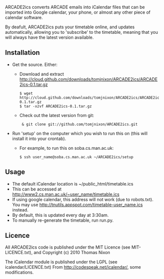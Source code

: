 ARCADE2ics converts ARCADE emails into iCalendar files that can be imported into
Google calendar, your phone, or almost any other piece of calendar software.

By deafult, ARCADE2ics puts your timetable online, and updates automatically,
allowing you to 'subscribe' to the timetable, meaning that you will always
have the latest version available. 

Installation
------------
-   Get the source. Either:
    -   Download and extract http://cloud.github.com/downloads/tomjnixon/ARCADE2ics/ARCADE2ics-0.1.tar.gz

            $ wget http://cloud.github.com/downloads/tomjnixon/ARCADE2ics/ARCADE2ics-0.1.tar.gz
            $ tar -xzvf ARCADE2ics-0.1.tar.gz

    -   Check out the latest version from git:

             & git clone git://github.com/tomjnixon/ARCADE2ics.git

-   Run 'setup' on the computer which you wish to run this on
    (this will install it into your crontab).
    -   For example, to run this on soba.cs.man.ac.uk:

            $ ssh user_name@soba.cs.man.ac.uk ~/ARCADE2ics/setup

Usage
-----
- The default iCalendar location is ~/public_html/timetable.ics
- This can be accessed at http://www2.cs.man.ac.uk/~user_name/timetable.ics
- If using google calendar, this address will not work (due to robots.txt).
  You may use http://tnutils.appspot.com/timetable-user_name.ics instead.
- By default, this is updated every day at 3:30am.
- To manually re-generate the timetable, run run.py.

Licence
-------
All ARCADE2ics code is published under the MIT Licence (see MIT-LICENCE.txt),
and Copyright (c) 2010 Thomas Nixon

The iCalendar module is published under the LGPL (see icalendar/LICENCE.txt)
From http://codespeak.net/icalendar/, some modifications.